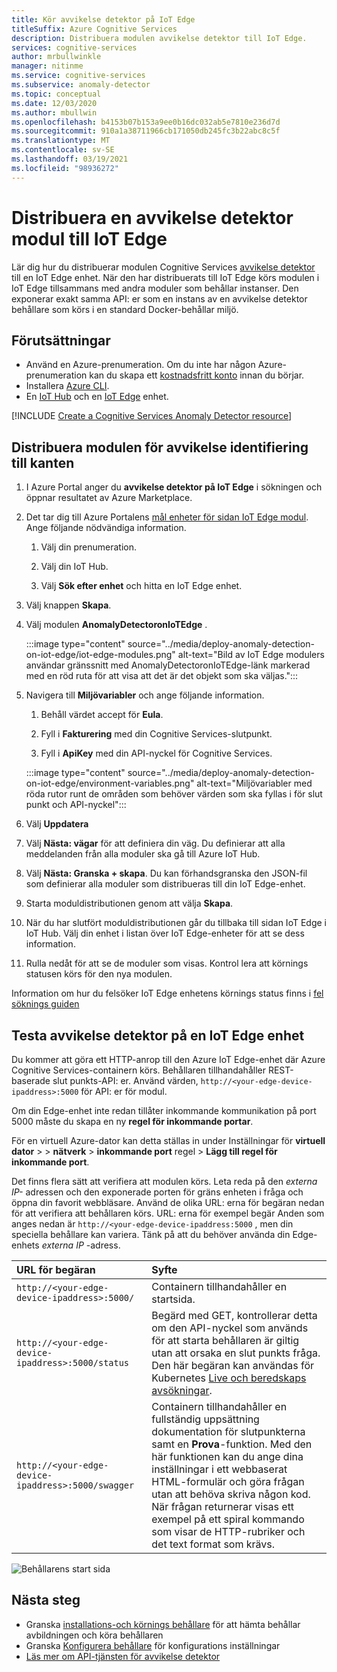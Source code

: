 ```yaml
---
title: Kör avvikelse detektor på IoT Edge
titleSuffix: Azure Cognitive Services
description: Distribuera modulen avvikelse detektor till IoT Edge.
services: cognitive-services
author: mrbullwinkle
manager: nitinme
ms.service: cognitive-services
ms.subservice: anomaly-detector
ms.topic: conceptual
ms.date: 12/03/2020
ms.author: mbullwin
ms.openlocfilehash: b4153b07b153a9ee0b16dc032ab5e7810e236d7d
ms.sourcegitcommit: 910a1a38711966cb171050db245fc3b22abc8c5f
ms.translationtype: MT
ms.contentlocale: sv-SE
ms.lasthandoff: 03/19/2021
ms.locfileid: "98936272"
---
```

# <a name="deploy-an-anomaly-detector-module-to-iot-edge"></a>Distribuera en avvikelse detektor modul till IoT Edge

Lär dig hur du distribuerar modulen Cognitive Services [avvikelse detektor](../anomaly-detector-container-howto.md) till en IoT Edge enhet. När den har distribuerats till IoT Edge körs modulen i IoT Edge tillsammans med andra moduler som behållar instanser. Den exponerar exakt samma API: er som en instans av en avvikelse detektor behållare som körs i en standard Docker-behållar miljö. 

## <a name="prerequisites"></a>Förutsättningar

* Använd en Azure-prenumeration. Om du inte har någon Azure-prenumeration kan du skapa ett [kostnadsfritt konto](https://azure.microsoft.com/free) innan du börjar.
* Installera [Azure CLI](/cli/azure/install-azure-cli).
* En [IoT Hub](../../../iot-hub/iot-hub-create-through-portal.md) och en [IoT Edge](../../../iot-edge/quickstart-linux.md) enhet.

[!INCLUDE [Create a Cognitive Services Anomaly Detector resource](../includes/create-anomaly-detector-resource.md)]

## <a name="deploy-the-anomaly-detection-module-to-the-edge"></a>Distribuera modulen för avvikelse identifiering till kanten

1. I Azure Portal anger du **avvikelse detektor på IoT Edge** i sökningen och öppnar resultatet av Azure Marketplace.
2. Det tar dig till Azure Portalens [mål enheter för sidan IoT Edge modul](https://portal.azure.com/#create/azure-cognitive-service.edge-anomaly-detector). Ange följande nödvändiga information.

    1. Välj din prenumeration.

    1. Välj din IoT Hub.

    1. Välj **Sök efter enhet** och hitta en IoT Edge enhet.

3. Välj knappen **Skapa**.

4. Välj modulen **AnomalyDetectoronIoTEdge** .

    :::image type="content" source="../media/deploy-anomaly-detection-on-iot-edge/iot-edge-modules.png" alt-text="Bild av IoT Edge modulers användar gränssnitt med AnomalyDetectoronIoTEdge-länk markerad med en röd ruta för att visa att det är det objekt som ska väljas.":::

5. Navigera till **Miljövariabler** och ange följande information.

    1.  Behåll värdet accept för **Eula**.

    1. Fyll i **Fakturering** med din Cognitive Services-slutpunkt.

    1. Fyll i **ApiKey** med din API-nyckel för Cognitive Services.

    :::image type="content" source="../media/deploy-anomaly-detection-on-iot-edge/environment-variables.png" alt-text="Miljövariabler med röda rutor runt de områden som behöver värden som ska fyllas i för slut punkt och API-nyckel":::

6. Välj **Uppdatera**

7. Välj **Nästa: vägar** för att definiera din väg. Du definierar att alla meddelanden från alla moduler ska gå till Azure IoT Hub.

8. Välj **Nästa: Granska + skapa**. Du kan förhandsgranska den JSON-fil som definierar alla moduler som distribueras till din IoT Edge-enhet.
    
9. Starta moduldistributionen genom att välja **Skapa**.

10. När du har slutfört moduldistributionen går du tillbaka till sidan IoT Edge i IoT Hub. Välj din enhet i listan över IoT Edge-enheter för att se dess information.

11. Rulla nedåt för att se de moduler som visas. Kontrol lera att körnings statusen körs för den nya modulen. 

Information om hur du felsöker IoT Edge enhetens körnings status finns i [fel söknings guiden](../../../iot-edge/troubleshoot.md)

## <a name="test-anomaly-detector-on-an-iot-edge-device"></a>Testa avvikelse detektor på en IoT Edge enhet

Du kommer att göra ett HTTP-anrop till den Azure IoT Edge-enhet där Azure Cognitive Services-containern körs. Behållaren tillhandahåller REST-baserade slut punkts-API: er. Använd värden, `http://<your-edge-device-ipaddress>:5000` för API: er för modul.

Om din Edge-enhet inte redan tillåter inkommande kommunikation på port 5000 måste du skapa en ny **regel för inkommande portar**. 

För en virtuell Azure-dator kan detta ställas in under Inställningar för **virtuell dator**  >    >  **nätverk**  >  **inkommande port** regel  >  **Lägg till regel för inkommande port**.

Det finns flera sätt att verifiera att modulen körs. Leta reda på den *externa IP-* adressen och den exponerade porten för gräns enheten i fråga och öppna din favorit webbläsare. Använd de olika URL: erna för begäran nedan för att verifiera att behållaren körs. URL: erna för exempel begär Anden som anges nedan är `http://<your-edge-device-ipaddress:5000` , men din speciella behållare kan variera. Tänk på att du behöver använda din Edge-enhets *externa IP* -adress.

| URL för begäran | Syfte |
|:-------------|:---------|
| `http://<your-edge-device-ipaddress>:5000/` | Containern tillhandahåller en startsida. |
| `http://<your-edge-device-ipaddress>:5000/status` | Begärd med GET, kontrollerar detta om den API-nyckel som används för att starta behållaren är giltig utan att orsaka en slut punkts fråga. Den här begäran kan användas för Kubernetes [Live och beredskaps avsökningar](https://kubernetes.io/docs/tasks/configure-pod-container/configure-liveness-readiness-probes/). |
| `http://<your-edge-device-ipaddress>:5000/swagger` | Containern tillhandahåller en fullständig uppsättning dokumentation för slutpunkterna samt en **Prova**-funktion. Med den här funktionen kan du ange dina inställningar i ett webbaserat HTML-formulär och göra frågan utan att behöva skriva någon kod. När frågan returnerar visas ett exempel på ett spiral kommando som visar de HTTP-rubriker och det text format som krävs. |

![Behållarens start sida](../../../../includes/media/cognitive-services-containers-api-documentation/container-webpage.png)

## <a name="next-steps"></a>Nästa steg

* Granska [installations-och körnings behållare](../anomaly-detector-container-configuration.md) för att hämta behållar avbildningen och köra behållaren
* Granska [Konfigurera behållare](../anomaly-detector-container-configuration.md) för konfigurations inställningar
* [Läs mer om API-tjänsten för avvikelse detektor](https://go.microsoft.com/fwlink/?linkid=2080698&clcid=0x409)
